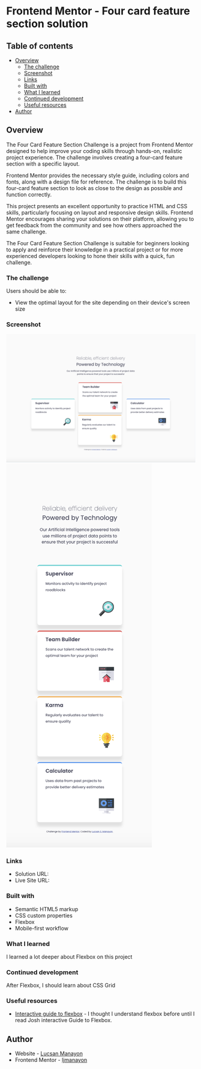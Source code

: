 # Frontend Mentor - Four card feature section solution

## Table of contents

- [Overview](#overview)
  - [The challenge](#the-challenge)
  - [Screenshot](#screenshot)
  - [Links](#links)
  - [Built with](#built-with)
  - [What I learned](#what-i-learned)
  - [Continued development](#continued-development)
  - [Useful resources](#useful-resources)
- [Author](#author)

## Overview

The Four Card Feature Section Challenge is a project from Frontend Mentor designed to help improve your coding skills through hands-on, realistic project experience. The challenge involves creating a four-card feature section with a specific layout.

Frontend Mentor provides the necessary style guide, including colors and fonts, along with a design file for reference. The challenge is to build this four-card feature section to look as close to the design as possible and function correctly.

This project presents an excellent opportunity to practice HTML and CSS skills, particularly focusing on layout and responsive design skills. Frontend Mentor encourages sharing your solutions on their platform, allowing you to get feedback from the community and see how others approached the same challenge.

The Four Card Feature Section Challenge is suitable for beginners looking to apply and reinforce their knowledge in a practical project or for more experienced developers looking to hone their skills with a quick, fun challenge.

### The challenge

Users should be able to:

- View the optimal layout for the site depending on their device's screen size

### Screenshot

![desktop](/screenshots/desktop.png)
![mobile](/screenshots/mobile.png)

### Links

- Solution URL: []()
- Live Site URL: []()

### Built with

- Semantic HTML5 markup
- CSS custom properties
- Flexbox
- Mobile-first workflow

### What I learned

I learned a lot deeper about Flexbox on this project

### Continued development

After Flexbox, I should learn about CSS Grid

### Useful resources

- [Interactive guide to flexbox](https://www.joshwcomeau.com/css/interactive-guide-to-flexbox/) - I thought I understand flexbox before until I read Josh interactive Guide to Flexbox.

## Author

- Website - [Lucsan Manayon]()
- Frontend Mentor - [ljmanayon](https://www.frontendmentor.io/profile/ljmanayon)
